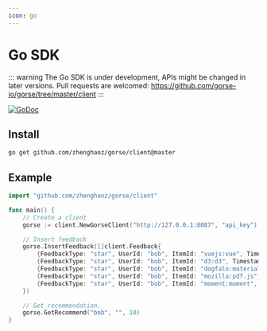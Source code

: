```yaml
---
icon: go
---
```

# Go SDK

::: warning
The Go SDK is under development, APIs might be changed in later versions. Pull requests are welcomed: https://github.com/gorse-io/gorse/tree/master/client
:::

[![GoDoc](https://godoc.org/github.com/zhenghaoz/gorse?status.svg)](https://pkg.go.dev/github.com/zhenghaoz/gorse/client)

## Install

```bash
go get github.com/zhenghaoz/gorse/client@master
```

## Example

```go
import "github.com/zhenghaoz/gorse/client"

func main() {
    // Create a client
    gorse := client.NewGorseClient("http://127.0.0.1:8087", "api_key")

    // Insert feedback
    gorse.InsertFeedback([]client.Feedback{
        {FeedbackType: "star", UserId: "bob", ItemId: "vuejs:vue", Timestamp: "2022-02-24"},
        {FeedbackType: "star", UserId: "bob", ItemId: "d3:d3", Timestamp: "2022-02-25"},
        {FeedbackType: "star", UserId: "bob", ItemId: "dogfalo:materialize", Timestamp: "2022-02-26"},
        {FeedbackType: "star", UserId: "bob", ItemId: "mozilla:pdf.js", Timestamp: "2022-02-27"},
        {FeedbackType: "star", UserId: "bob", ItemId: "moment:moment", Timestamp: "2022-02-28"},
    })

    // Get recommendation.
    gorse.GetRecommend("bob", "", 10)
}
```
